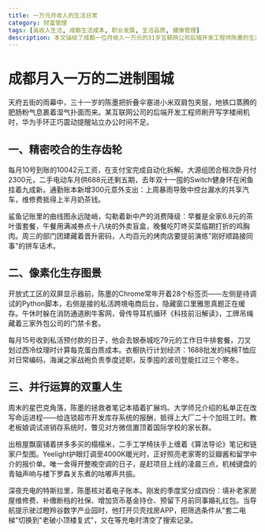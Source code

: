 ```yaml
---
title: 一万元月收入的生活日常
category: 财富管理
tags: [高收入生活, 成都生活成本, 职业发展, 生活品质, 健康管理]
description: 本文描绘了成都一位月收入一万元的31岁互联网公司后端开发工程师陈墨的生活状态。面对生活成本与职场压力，陈墨通过细致规划和管理个人财务，在住房、通勤、饮食等方面精打细算，努力维持生活品质。文章展示了他在忙碌的工作之余，如何寻找工作与生活的平衡，并为未来做准备，反映了大城市中青年职场人的真实生活挑战与应对策略。无论是处理日常工作还是探索副业机会，陈墨都在为提升自己的生活质量而不懈努力。
---
```

# 成都月入一万的二进制围城
 
 天府五街的雨幕中，三十一岁的陈墨把折叠伞塞进小米双肩包夹层，地铁口蒸腾的肥肠粉气息裹着湿气扑面而来。某互联网公司的后端开发工程师刷开写字楼闸机时，华为手环正巧震动提醒站立办公时间不足。
 
## 一、精密咬合的生存齿轮
 每月10号到账的10042元工资，在支付宝完成自动化拆解。大源组团合租次卧月付2300元，二手电动车月供688元还剩五期，去年双十一囤的Switch健身环在闲鱼挂着九成新。通勤账本新增300元意外支出：上周暴雨导致中控台漏水的共享汽车，维修费抵得上半月奶茶钱。
 
 鲨鱼记账里的曲线图永远陡峭，勾勒着新中产的消费降级：早餐是全家6.8元的茶叶蛋套餐，午餐用满减券点十八块的外卖盲盒，晚餐吃叮咚买菜临期打折的鸡胸肉。周三的部门团建藏着晋升密码，人均百元的烤肉店要提前演练"刚好顺路接同事"的拼车话术。
 
## 二、像素化生存图景
 开放式工区的双屏显示器前，陈墨的Chrome常年开着28个标签页——左侧是待调试的Python脚本，右侧是接的私活跨境电商后台，隐藏窗口里雅思真题正在缓存。午休时躲在消防通道刷牛客网，骨传导耳机循环《科技前沿解读》，工牌吊绳藏着三家外包公司的门禁卡套。
 
 每月15号收到私活预付款的日子，他会去银泰城吃79元的工作日牛排套餐，刀叉划过西冷纹理时计算每克蛋白质成本。衣橱执行计划经济：1688批发的纯棉T恤应对日常编码，海澜之家战袍负责季度述职，反季囤的波司登能扛过三个寒冬。
 
## 三、并行运算的双重人生
 周末的星巴克角落，陈墨的拯救者笔记本插着扩展坞。大学师兄介绍的私单正在改写命运进程——给连锁超市开发库存系统的报酬，抵得上大厂二十个加班工时。教老板娘调试进销存系统时，瞥见对方微信置顶着国际学校的家长群。
 
 出租屋飘窗铺着拼多多买的榻榻米，二手工学椅扶手上缠着《算法导论》笔记和链家户型图。Yeelight护眼灯调至4000K暖光时，正好照亮老家寄的豆瓣酱和留学中介的报价单。唯一舍得开整晚空调的日子，是赶项目上线的凌晨三点，机械键盘的青轴声响与楼下罗森关东煮的咕嘟声共振。
 
 深夜充电的特斯拉里，陈墨核对着电子账本。刚发的季度奖分成四份：填补老家房屋维修费、补缴断档的社保、增加货币基金持仓、预留下月前同事婚礼红包。当导航提示驶过瞪羚谷数字产业园时，他打开贝壳找房APP，把筛选条件从"套二电梯"切换到"老破小顶楼复式"，又在等充电时清空了搜索记录。